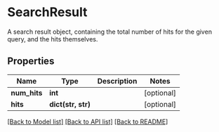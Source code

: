 # SearchResult

A search result object, containing the total number of hits for the given query, and the hits themselves.
## Properties
Name | Type | Description | Notes
------------ | ------------- | ------------- | -------------
**num_hits** | **int** |  | [optional] 
**hits** | **dict(str, str)** |  | [optional] 

[[Back to Model list]](../README.md#documentation-for-models) [[Back to API list]](../README.md#documentation-for-api-endpoints) [[Back to README]](../README.md)


